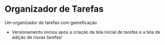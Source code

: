 # Organizador de Tarefas

Um organizador de tarefas com gameficação

* Versionamento iniciou após a criação da tela inicial de tarefas e a tela de adição de novas tarefas!
